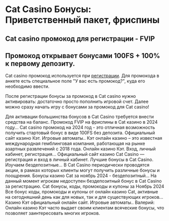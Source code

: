 # Cat Casino Бонусы: Приветственный пакет, фриспины

## Cat casino промокод для регистрации - FVIP

## Промокод открывает бонусами 100FS + 100% к первому депозиту. 

Cat casino промокод используется при [регистрации](https://linksc.ru/kent_fvip). Для промокода в анкете есть специальное поле "У вас есть промокод?", куда его необходимо ввести. 

После регистрации бонусы за промокод в Cat casino нужно активировать: достаточно просто пополнить игровой счет. Далее можно сразу начать игру с бонусами за промокод для Cat casino!





Для активации большинства бонусов в Cat Casino требуется внести средства на баланс.
Промокод FVIP на фриспины в Cat казино в 2024 году... Cat casino промокод на 2024 год - это отличная возможность получить стартовый бонус в виде 100FS без депозита.
Официальный сайт казино Кэт. Игровые автоматы.. Кэт онлайн казино – это известная международная гемблинговая компания, работающая на рынке азартных развлечений с 2018 года.
Онлайн казино Кэт. Вход, личный кабинет, регистрация... Официальный сайт казино Cat Casino — регистрация и вход в личный кабинет.
Лучшие бонусы в Cat Casino. Изучаем бездепозитные... В Cat Casino периодически проводятся акции, в рамках которых клиенты могут получить различные бонусы и поощрения.
Бонусы казино Cat за ноябрь 2024 - бездепозитный... На данный момент игрокам недоступен бездепозитный бонус в Cat Casino за регистрацию.
Cat бонусы, коды, промокоды и купоны за Ноябрь 2024 Все бонус коды, промокоды и купоны от онлайн казино Cat, активные на сегодняшний день как для новых, так и для существующих игроков...
Казино Кэт официальный онлайн сайт. Игровые автоматы.. Валерий: Онлайн казино Кэт часто выдает своим клиентам всяческие бонусы, что позволяет заинтересовать многих игроков.
